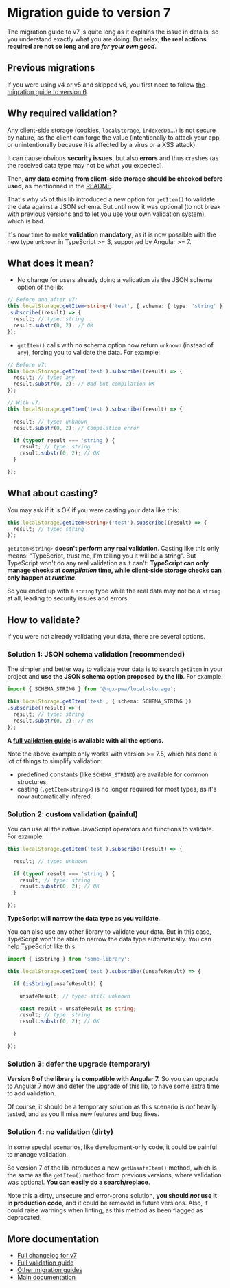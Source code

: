 # Migration guide to version 7

The migration guide to v7 is quite long as it explains the issue in details,
so you understand exactly what you are doing. But relax,
**the real actions required are not so long and are *for your own good***.

## Previous migrations

If you were using v4 or v5 and skipped v6, you first need to follow
[the migration guide to version 6](./MIGRATION_TO_V6.md).

## Why required validation?

Any client-side storage (cookies, `localStorage`, `indexedDb`...) is not secure by nature,
as the client can forge the value (intentionally to attack your app, or unintentionally because it is affected by a virus or a XSS attack).

It can cause obvious **security issues**, but also **errors** and thus crashes (as the received data type may not be what you expected).

Then, **any data coming from client-side storage should be checked before used**, as mentionned in the [README](../README.md).

That's why v5 of this lib introduced a new option for `getItem()` to validate the data against a JSON schema.
But until now it was optional (to not break with previous versions and to let you use your own validation system), which is bad.

It's now time to make **validation mandatory**, as it is now possible with the new type `unknown` in TypeScript >= 3, supported by Angular >= 7.

## What does it mean?

- No change for users already doing a validation via the JSON schema option of the lib:

```typescript
// Before and after v7:
this.localStorage.getItem<string>('test', { schema: { type: 'string' } })
.subscribe((result) => {
  result; // type: string
  result.substr(0, 2); // OK
});
```

- `getItem()` calls with no schema option now return `unknown` (instead of `any`), forcing you to validate the data. For example:

```typescript
// Before v7:
this.localStorage.getItem('test').subscribe((result) => {
  result; // type: any
  result.substr(0, 2); // Bad but compilation OK
});

// With v7:
this.localStorage.getItem('test').subscribe((result) => {

  result; // type: unknown
  result.substr(0, 2); // Compilation error

  if (typeof result === 'string') {
    result; // type: string
    result.substr(0, 2); // OK
  }

});
```

## What about casting?

You may ask if it is OK if you were casting your data like this:

```typescript
this.localStorage.getItem<string>('test').subscribe((result) => {
  result; // type: string
});
```

`getItem<string>` **doesn't perform any real validation**.
Casting like this only means: "TypeScript, trust me, I'm telling you it will be a string".
But TypeScript won't do any real validation as it can't:
**TypeScript can only manage checks at *compilation* time, while client-side storage checks can only happen at *runtime***.

So you ended up with a `string` type while the real data may not be a `string` at all, leading to security issues and errors.

## How to validate?

If you were not already validating your data, there are several options.

### Solution 1: JSON schema validation (recommended)

The simpler and better way to validate your data is to search `getItem` in your project 
and **use the JSON schema option proposed by the lib**. For example:

```typescript
import { SCHEMA_STRING } from '@ngx-pwa/local-storage';

this.localStorage.getItem('test', { schema: SCHEMA_STRING })
.subscribe((result) => {
  result; // type: string
  result.substr(0, 2); // OK
});
```

**A [full validation guide](./VALIDATION.md) is available with all the options.**

Note the above example only works with version >= 7.5, which has done a lot of things to simplify validation:
- predefined constants (like `SCHEMA_STRING`) are available for common structures,
- casting (`.getItem<string>`) is no longer required for most types, as it's now automatically infered.

### Solution 2: custom validation (painful)

You can use all the native JavaScript operators and functions to validate. For example:

```typescript
this.localStorage.getItem('test').subscribe((result) => {

  result; // type: unknown

  if (typeof result === 'string') {
    result; // type: string
    result.substr(0, 2); // OK
  }

});
```

**TypeScript will narrow the data type as you validate**.

You can also use any other library to validate your data. But in this case,
TypeScript won't be able to narrow the data type automatically. You can help TypeScript like this:

```typescript
import { isString } from 'some-library';

this.localStorage.getItem('test').subscribe((unsafeResult) => {

  if (isString(unsafeResult)) {

    unsafeResult; // type: still unknown

    const result = unsafeResult as string;
    result; // type: string
    result.substr(0, 2); // OK

  }

});
```

### Solution 3: defer the upgrade (temporary)

**Version 6 of the library is compatible with Angular 7.**
So you can upgrade to Angular 7 now and defer the upgrade of this lib,
to have some extra time to add validation.

Of course, it should be a temporary solution as this scenario is *not* heavily tested,
and as you'll miss new features and bug fixes.

### Solution 4: no validation (dirty)

In some special scenarios, like development-only code,
it could be painful to manage validation.

So version 7 of the lib introduces a new `getUnsafeItem()` method,
which is the same as the `getItem()` method from previous versions, where validation was optional.
**You can easily do a search/replace**.

Note this a dirty, unsecure and error-prone solution, **you should *not* use it in production code**,
and it could be removed in future versions. Also, it could raise warnings when linting,
as this method as been flagged as deprecated.

## More documentation

- [Full changelog for v7](../CHANGELOG.md)
- [Full validation guide](./VALIDATION.md)
- [Other migration guides](../MIGRATION.md)
- [Main documentation](../README.md)
